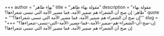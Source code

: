 +++
author = "بهاء طاهر"
title = "مقولة بهاء طاهر"
description = "مقولة بهاء طاهر: إن صح أن الشعراء هم ضمير الأمة، فما مصير الأمة التي تنسى شعراءها؟"
quote = '''إن صح أن الشعراء هم ضمير الأمة، فما مصير الأمة التي تنسى شعراءها؟'''
slug = "إن-صح-أن-الشعراء-هم-ضمير-الأمة،-فما-مصير-الأمة-التي-تنسى-شعراءها؟"
+++
إن صح أن الشعراء هم ضمير الأمة، فما مصير الأمة التي تنسى شعراءها؟
